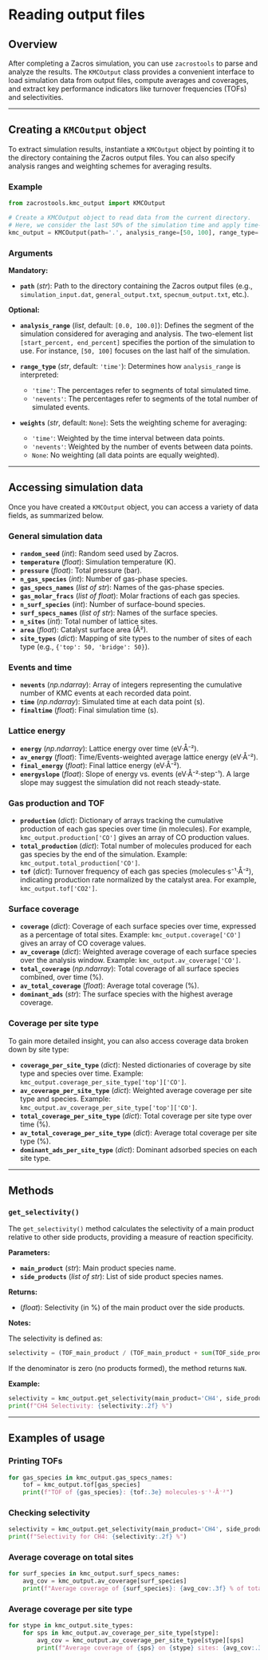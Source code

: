 # Reading output files

## Overview

After completing a Zacros simulation, you can use `zacrostools` to parse and analyze the results. The `KMCOutput` class provides a convenient interface to load simulation data from output files, compute averages and coverages, and extract key performance indicators like turnover frequencies (TOFs) and selectivities.

---

## Creating a `KMCOutput` object

To extract simulation results, instantiate a `KMCOutput` object by pointing it to the directory containing the Zacros output files. You can also specify analysis ranges and weighting schemes for averaging results.

### Example

```python
from zacrostools.kmc_output import KMCOutput

# Create a KMCOutput object to read data from the current directory.
# Here, we consider the last 50% of the simulation time and apply time-weighted averaging.
kmc_output = KMCOutput(path='.', analysis_range=[50, 100], range_type='time', weights='time')
```

### Arguments

**Mandatory:**

- **`path`** (*str*): Path to the directory containing the Zacros output files (e.g., `simulation_input.dat`, `general_output.txt`, `specnum_output.txt`, etc.).

**Optional:**

- **`analysis_range`** (*list*, default: `[0.0, 100.0]`): Defines the segment of the simulation considered for averaging and analysis. The two-element list `[start_percent, end_percent]` specifies the portion of the simulation to use. For instance, `[50, 100]` focuses on the last half of the simulation.
  
- **`range_type`** (*str*, default: `'time'`): Determines how `analysis_range` is interpreted:
  - `'time'`: The percentages refer to segments of total simulated time.
  - `'nevents'`: The percentages refer to segments of the total number of simulated events.
  
- **`weights`** (*str*, default: `None`): Sets the weighting scheme for averaging:
  - `'time'`: Weighted by the time interval between data points.
  - `'nevents'`: Weighted by the number of events between data points.
  - `None`: No weighting (all data points are equally weighted).

---

## Accessing simulation data

Once you have created a `KMCOutput` object, you can access a variety of data fields, as summarized below.

### General simulation data

- **`random_seed`** (*int*): Random seed used by Zacros.
- **`temperature`** (*float*): Simulation temperature (K).
- **`pressure`** (*float*): Total pressure (bar).
- **`n_gas_species`** (*int*): Number of gas-phase species.
- **`gas_specs_names`** (*list of str*): Names of the gas-phase species.
- **`gas_molar_fracs`** (*list of float*): Molar fractions of each gas species.
- **`n_surf_species`** (*int*): Number of surface-bound species.
- **`surf_specs_names`** (*list of str*): Names of the surface species.
- **`n_sites`** (*int*): Total number of lattice sites.
- **`area`** (*float*): Catalyst surface area (Å²).
- **`site_types`** (*dict*): Mapping of site types to the number of sites of each type (e.g., `{'top': 50, 'bridge': 50}`).

### Events and time

- **`nevents`** (*np.ndarray*): Array of integers representing the cumulative number of KMC events at each recorded data point.
- **`time`** (*np.ndarray*): Simulated time at each data point (s).
- **`finaltime`** (*float*): Final simulation time (s).

### Lattice energy

- **`energy`** (*np.ndarray*): Lattice energy over time (eV·Å⁻²).
- **`av_energy`** (*float*): Time/Events-weighted average lattice energy (eV·Å⁻²).
- **`final_energy`** (*float*): Final lattice energy (eV·Å⁻²).
- **`energyslope`** (*float*): Slope of energy vs. events (eV·Å⁻²·step⁻¹). A large slope may suggest the simulation did not reach steady-state.

### Gas production and TOF

- **`production`** (*dict*): Dictionary of arrays tracking the cumulative production of each gas species over time (in molecules). For example, `kmc_output.production['CO']` gives an array of CO production values.
- **`total_production`** (*dict*): Total number of molecules produced for each gas species by the end of the simulation. Example: `kmc_output.total_production['CO']`.
- **`tof`** (*dict*): Turnover frequency of each gas species (molecules·s⁻¹·Å⁻²), indicating production rate normalized by the catalyst area. For example, `kmc_output.tof['CO2']`.

### Surface coverage

- **`coverage`** (*dict*): Coverage of each surface species over time, expressed as a percentage of total sites. Example: `kmc_output.coverage['CO']` gives an array of CO coverage values.
- **`av_coverage`** (*dict*): Weighted average coverage of each surface species over the analysis window. Example: `kmc_output.av_coverage['CO']`.
- **`total_coverage`** (*np.ndarray*): Total coverage of all surface species combined, over time (%).
- **`av_total_coverage`** (*float*): Average total coverage (%).
- **`dominant_ads`** (*str*): The surface species with the highest average coverage.

### Coverage per site type

To gain more detailed insight, you can also access coverage data broken down by site type:

- **`coverage_per_site_type`** (*dict*): Nested dictionaries of coverage by site type and species over time. Example: `kmc_output.coverage_per_site_type['top']['CO']`.
- **`av_coverage_per_site_type`** (*dict*): Weighted average coverage per site type and species. Example: `kmc_output.av_coverage_per_site_type['top']['CO']`.
- **`total_coverage_per_site_type`** (*dict*): Total coverage per site type over time (%).
- **`av_total_coverage_per_site_type`** (*dict*): Average total coverage per site type (%).
- **`dominant_ads_per_site_type`** (*dict*): Dominant adsorbed species on each site type.

---

## Methods

### `get_selectivity()`

The `get_selectivity()` method calculates the selectivity of a main product relative to other side products, providing a measure of reaction specificity.

**Parameters:**

- **`main_product`** (*str*): Main product species name.
- **`side_products`** (*list of str*): List of side product species names.

**Returns:**

- (*float*): Selectivity (in %) of the main product over the side products.

**Notes:**

The selectivity is defined as:

```python
selectivity = (TOF_main_product / (TOF_main_product + sum(TOF_side_products))) * 100
```

If the denominator is zero (no products formed), the method returns `NaN`.

**Example:**

```python
selectivity = kmc_output.get_selectivity(main_product='CH4', side_products=['CO2', 'CH3OH'])
print(f"CH4 Selectivity: {selectivity:.2f} %")
```

---

## Examples of usage

### Printing TOFs

```python
for gas_species in kmc_output.gas_specs_names:
    tof = kmc_output.tof[gas_species]
    print(f"TOF of {gas_species}: {tof:.3e} molecules·s⁻¹·Å⁻²")
```

### Checking selectivity

```python
selectivity = kmc_output.get_selectivity(main_product='CH4', side_products=['CO2', 'CH3OH'])
print(f"Selectivity for CH4: {selectivity:.2f} %")
```

### Average coverage on total sites

```python
for surf_species in kmc_output.surf_specs_names:
    avg_cov = kmc_output.av_coverage[surf_species]
    print(f"Average coverage of {surf_species}: {avg_cov:.3f} % of total sites")
```

### Average coverage per site type

```python
for stype in kmc_output.site_types:
    for sps in kmc_output.av_coverage_per_site_type[stype]:
        avg_cov = kmc_output.av_coverage_per_site_type[stype][sps]
        print(f"Average coverage of {sps} on {stype} sites: {avg_cov:.3f} %")
```
